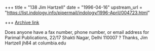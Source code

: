 +++
title = "138 Jim Hartzell"
date = "1996-04-16"
upstream_url = "https://list.indology.info/pipermail/indology/1996-April/004723.html"

+++
[Archive link](https://list.indology.info/pipermail/indology/1996-April/004723.html)

Does anyone have a fax number, phone number, or email address for
Parimal Publications, 22/17 Shakti Nagar, Delhi 110007 ?
Thanks,
Jim Hartzell
jh84 at columbia.edu




